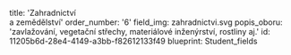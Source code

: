 title: 'Zahradnictví<br>a zemědělství'
order_number: '6'
field_img: zahradnictvi.svg
popis_oboru: 'zavlažování, vegetační střechy, materiálové inženýrství, rostliny aj.'
id: 11205b6d-28e4-4149-a3bb-f82612133f49
blueprint: Student_fields
